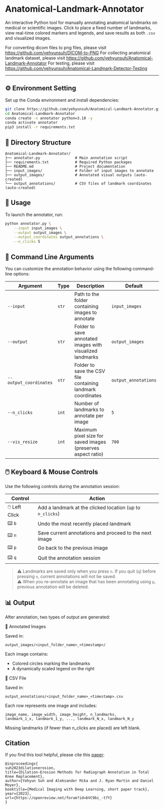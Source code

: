 # Anatomical-Landmark-Annotator

An interactive Python tool for manually annotating anatomical landmarks on medical or scientific images. Click to place a fixed number of landmarks, view real-time colored markers and legends, and save results as both `.csv` and visualized images.

For converting dicom files to png files, please visit https://github.com/yehyunsuh/DICOM-to-PNG
For collecting anatomical landmark dataset, please visit https://github.com/yehyunsuh/Anatomical-Landmark-Annotator
For testing, please visit https://github.com/yehyunsuh/Anatomical-Landmark-Detector-Testing

---

## ⚙️ Environment Setting
Set up the Conda environment and install dependencies:

```bash
git clone https://github.com/yehyunsuh/Anatomical-Landmark-Annotator.git
cd Anatomical-Landmark-Annotator
conda create -n annotator python=3.10 -y
conda activate annotator
pip3 install -r requirements.txt
```

## 📂 Directory Structure
```
Anatomical-Landmark-Annotator/
├── annotator.py                # Main annotation script
├── requirements.txt            # Required Python packages
├── README.md                   # Project documentation
├── input_images/               # Folder of input images to annotate
├── output_images/              # Annotated visual outputs (auto-created)
└── output_annotations/         # CSV files of landmark coordinates (auto-created)
```

## 🚀 Usage
To launch the annotator, run:
```bash
python annotator.py \
    --input input_images \
    --output output_images \
    --output_coordinates output_annotations \
    --n_clicks 5
```

## 🔧 Command Line Arguments
You can customize the annotation behavior using the following command-line options:

| Argument               | Type    | Description                                                        | Default              |
|------------------------|---------|--------------------------------------------------------------------|----------------------|
| `--input`              | `str`   | Path to the folder containing images to annotate                   | `input_images`       |
| `--output`             | `str`   | Folder to save annotated images with visualized landmarks          | `output_images`      |
| `--output_coordinates` | `str`   | Folder to save the CSV file containing landmark coordinates         | `output_annotations` |
| `--n_clicks`           | `int`   | Number of landmarks to annotate per image                          | `5`                  |
| `--vis_resize`         | `int`   | Maximum pixel size for saved images (preserves aspect ratio)       | `700`                |

## 🖱️ Keyboard & Mouse Controls

Use the following controls during the annotation session:

| Control        | Action                                                |
|----------------|--------------------------------------------------------|
| 🖱️ Left Click  | Add a landmark at the clicked location (up to `n_clicks`) |
| ⌨️ `b`         | Undo the most recently placed landmark                 |
| ⌨️ `n`         | Save current annotations and proceed to the next image |
| ⌨️ `p`         | Go back to the previous image                          |
| ⌨️ `q`         | Quit the annotation session                            |

> ⚠️ Landmarks are saved only when you press `n`. If you quit (`q`) before pressing `n`, current annotations will not be saved.   
> ⚠️ When you re-annotate an image that has been annotating using `p`, previous annotation will be deleted.

## 📊 Output
After annotation, two types of output are generated:

📁 Annotated Images

Saved in:
```
output_images/<input_folder_name>_<timestamp>/
```
Each image contains:   
- Colored circles marking the landmarks   
- A dynamically scaled legend on the right   

📄 CSV File

Saved in:
```
output_annotations/<input_folder_name>_<timestamp>.csv
```
Each row represents one image and includes:
```
image_name, image_width, image_height, n_landmarks,
landmark_1_x, landmark_1_y, ..., landmark_N_x, landmark_N_y
```
Missing landmarks (if fewer than n_clicks are placed) are left blank.

## Citation
If you find this tool helpful, please cite this [paper](https://openreview.net/forum?id=bVC9bi_-t7Y):
```
@inproceedings{
suh2023dilationerosion,
title={Dilation-Erosion Methods for Radiograph Annotation in Total Knee Replacement},
author={Yehyun Suh and Aleksander Mika and J. Ryan Martin and Daniel Moyer},
booktitle={Medical Imaging with Deep Learning, short paper track},
year={2023},
url={https://openreview.net/forum?id=bVC9bi_-t7Y}
}
```
